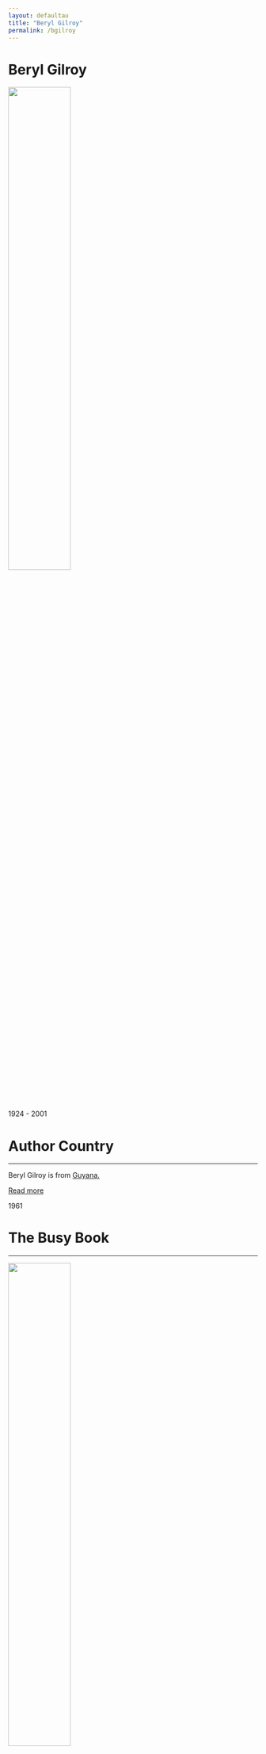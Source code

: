 ```yaml
---
layout: defaultau
title: "Beryl Gilroy"
permalink: /bgilroy
---
```

<!-- partial:index.partial.html -->
<div class="content">
     <h1>Beryl Gilroy</h1>
    <div class="quote">
        <div><img src="https://www.peepaltreepress.com/sites/default/files/styles/author_large/public/Beryl%20Gilroy.jpg?itok=e87cOulk" height="50%" width = "50%" class="logo"></div>
    </div>
    <div class="timeline">
        <div style="padding-bottom:100px;"></div>
        <div class="block">
             <div class="date right"><p class="right">1924 - 2001</p></div>
            <div class="dot"></div>
            <div class="left first">
            <div class="author_country">
                <h1>Author Country</h1><hr>
          <div class="aclocation">  <p>Beryl Gilroy is from <a href="{{ site.baseurl }}/62">Guyana.</a></p></div>
              <div class="acreadmore">  <a href="https://en.wikipedia.org/wiki/Beryl_Gilroy" target="_blank">Read more</a></div>
            </div>
            </div>
        <div class="block">
            <div class="date left"><p class="left">1961</p></div>
            <div class="dot"></div>
            <div class="right">
                <h1>The Busy Book</h1><hr>
                <p><img src="" height="50%" width = "50%"></p>
                <p>
                Language: English<br/>
                Publisher: Longman Inc.<br/>
                Pub_location: London, England<br/>
                Genre: Fiction (Novel)<br/>
                Length: Unknown<br/>                   </p>
            </div>
        </div>
       <div class="block">
            <div class="date right"><p class="right">1967</p></div>
            <div class="dot"></div>
            <div class="left">
                <h1>The Green And Gold Readers</h1><hr>
                <p><img src="" height="50%" width = "50%"></p>
                <p>
                Language: English<br/>
                Publisher: Longman Inc.<br/>
                Pub_location: London, England<br/>
                Genre: Fiction (Novel)<br/>
                Length: Unknown<br/>                   </p>
            </div>
        </div>
       <div class="block">
            <div class="date left"><p class="left">1971</p></div>
            <div class="dot"></div>
            <div class="right">
                <h1>The Green And Gold Readers. Book 4</h1><hr>
                <p><img src="" height="50%" width = "50%"></p>
                <p>
                Language: English<br/>
                Publisher: Longman Inc.<br/>
                Pub_location: Port of Spain, Trinidad & Tobago<br/>
                Genre: <br/>
                Length: Unknown<br/>                   </p>
            </div>
        </div>
       <div class="block">
            <div class="date right"><p class="right">1973</p></div>
            <div class="dot"></div>
            <div class="left">
                <h1>The Paper Bag<<hr>
                <p><img src="" height="50%" width = "50%"></p>
                <p>
                Language: English<br/>
                Publisher: Macmillan Publishers<br/>
                Pub_location: London, England<br/>
                Genre: Fiction (Novel)<br/>
                Length: Unknown<br/>                   </p>
            </div>
        </div><div class="block">
            <div class="date left"><p class="left">1975</p></div>
            <div class="dot"></div>
            <div class="right">
                <h1>No More Pets</h1><hr>
                <p><img src="https://blogs.bl.uk/.a/6a00d8341c464853ef027880720694200d-500wi" height="50%" width = "50%"></p>
                <p>
                Language: English<br/>
                Publisher: Macmillan Publishers<br/>
                Pub_location: London, England<br/>
                Genre: Fiction (Novel)<br/>
                Length: Unknown<br/>                   </p>
            </div>
        </div>
<div class="block">
            <div class="date right"><p class="right">1976</p></div>
            <div class="dot"></div>
            <div class="left">
                <h1>New Shoes</h1><hr>
                <p><img src="" height="50%" width = "50%"></p>
                <p>
                Language: English<br/>
                Publisher: Macmillan Publishers<br/>
                Pub_location: London, England<br/>
                Genre: Fiction (Novel)<br/>
                Length: Unknown<br/>                   </p>
            </div>
        </div>
<div class="block">
            <div class="date left"><p class="left">1977</p></div>
            <div class="dot"></div>
            <div class="right">
                <h1>Once Upon A Time</h1><hr>
                <p><img src="" height="50%" width = "50%"></p>
                <p>
                Language: English<br/>
                Publisher: Macmillan Publishers<br/>
                Pub_location: London, England<br/>
                Genre: Fiction (Novel)<br/>
                Length: Unknown<br/>                   </p>
            </div>
        </div>
<div class="block">
            <div class="date right"><p class="right">1978</p></div>
            <div class="dot"></div>
            <div class="left">
                <h1>Grandpa's Footsteps ;Auntie Olive's Wedding ;Elvira</h1><hr>
                <p><img src="IMAGE LINK" height="50%" width = "50%"></p>
                <p>
                Language: English<br/>
                Publisher: Macmillan Publishers<br/>
                Pub_location: London, England<br/>
                Genre: Fiction (Short Story Collection)<br/>
                Length: Unknown<br/>                   </p>
            </div>
        </div>       
<div class="block">
            <div class="date left"><p class="left">1979</p></div>
            <div class="dot"></div>
            <div class="right">
                <h1>Arthur Small</h1><hr>
                <p><img src="" height="50%" width = "50%"></p>
                <p>
                Language: English<br/>
                Publisher: Macmillan Publishers<br/>
                Pub_location: London, England<br/>
                Genre: Fiction (Novel)<br/>
                Length: Unknown<br/>                   </p>
            </div>
        </div>
<div class="block">
            <div class="date right"><p class="right">1980</p></div>
            <div class="dot"></div>
            <div class="left">
                <h1>Da Jeg Var Syg</h1><hr>
                <p><img src="" height="50%" width = "50%"></p>
                <p>
                Language: Danish<br/>
	    Translation: Y<br/>
                Publisher: Munksgaard<br/>
                Pub_location: Copenhagen, Denmark<br/>
                Genre: Fiction (Novel)<br/>
                Length: 11<br/>                   </p>
            </div>
        </div>       
<div class="block">
            <div class="date left"><p class="left">1985</p></div>
            <div class="dot"></div>
            <div class="right">
                <h1>Carnival Of Dreams</h1><hr>
                <p><img src="" height="50%" width = "50%"></p>
                <p>
                Language: English<br/>
                Publisher: Modern Curriculum Press<br/>
                Pub_location: Cleveland, OH, United States<br/>
                Genre: Fiction (Novel)<br/>
                Length: 32<br/>                   </p>
            </div>
        </div>
<div class="block">
            <div class="date right"><p class="right">1986</p></div>
            <div class="dot"></div>
            <div class="left">
                <h1>Frangipani House</h1><hr>
                <p><img src="https://m.media-amazon.com/images/I/41vNK0CKJnL._SY291_BO1,204,203,200_QL40_ML2_.jpg" height="50%" width = "50%"></p>
                <p>
                Language: English<br/>
                Publisher: Heinemann<br/>
                Pub_location: London, England<br/>
                Genre: Fiction (Novel)<br/>
                Length: 128<br/>                   </p>
            </div>
        </div>       
<div class="block">
            <div class="date left"><p class="left">1991</p></div>
            <div class="dot"></div>
            <div class="right">
                <h1>Echoes And Voices: Open-Heart Poetry</h1><hr>
                <p><img src="https://m.media-amazon.com/images/I/518rPJL+xeL._SX373_BO1,204,203,200_.jpg" height="50%" width = "50%"></p>
                <p>
                Language: English<br/>
                Publisher:Vantage Press <br/>
                Pub_location: New York, NY, United States<br/>
                Genre: Poetry Collection<br/>
                Length: Unknown<br/>                   </p>
            </div>
        </div>
<div class="block">
            <div class="date right"><p class="right">1992</p></div>
            <div class="dot"></div>
            <div class="left">
                <h1>Boy-Sandwich Ein Roman Zwischen Jamaika Und London</h1><hr>
                <p><img src="https://pictures.abebooks.com/isbn/9783889773180-uk.jpg" height="50%" width = "50%"></p>
                <p>
                Language: German<br/>
	    Translation: Y<br/>
                Publisher: Lamuv-Verlag<br/>
                Pub_location: Göttingen, Germany<br/>
                Genre: Fiction (Novel)<br/>
                Length: 12<br/>                   </p>
            </div>
        </div>      
<div class="block">
            <div class="date left"><p class="left">1994</p></div>
            <div class="dot"></div>
            <div class="right">
                <h1>Black Teacher</h1><hr>
                <p><img src="https://m.media-amazon.com/images/I/51N0z5J2UAL._SX319_BO1,204,203,200_.jpg" height="50%" width = "50%"></p>
                <p>
                Language: English<br/>
                Publisher: Bogle-L'Ouverture Publications<br/>
                Pub_location: London, England<br/>
                Genre: Autobiography/ Memoir<br/>
                Length: 196<br/>                   </p>
            </div>
        </div>
<div class="block">
            <div class="date right"><p class="right">1996</p></div>
            <div class="dot"></div>
            <div class="left">
                <h1>Inkle And Yarico</h1><hr>
                <p><img src="https://m.media-amazon.com/images/I/51Pk6XrC1EL._AC_UF1000,1000_QL80_.jpg" height="50%" width = "50%"></p>
                <p>
                Language: English<br/>
                Publisher: Peepal Tree Press<br/>
                Pub_location: Leeds, England<br/>
                Genre: Fiction (Novel)<br/>
                Length: 160<br/>                   </p>
            </div>
        </div>      
 <div class="block">
            <div class="date left"><p class="left">1998</p></div>
            <div class="dot"></div>
            <div class="right">
                <h1>Leaves In The Wind: Collected Writings</h1><hr>
                <p><img src="https://m.media-amazon.com/images/I/41T8PGP0HPL._AC_SY1000_.jpg" height="50%" width = "50%"></p>
                <p>
                Language: English<br/>
                Publisher: Mango Publishing<br/>
                Pub_location: Miami, FL, United States<br/>
                Genre: Fiction (Novel)<br/>
                Length: 114<br/>                   </p>
            </div>
        </div>
       <div class="block">
            <div class="date right"><p class="right">2000</p></div>
            <div class="dot"></div>
            <div class="left">
                <h1>Black Teacher</h1><hr>
                <p><img src="https://static.faber.co.uk/wp-content/uploads/2022/09/Black-Teacher-1-429x690.jpg" height="50%" width = "50%"></p>
                <p>
                Language: English<br/>
                Publisher: Royal National Institute for the Blind<br/>
                Pub_location: London, England<br/>
                Genre: Autobiography/ Memoir<br/>
                Length: 196<br/>                   </p>
            </div>
        </div>
<div class="block">
            <div class="date left"><p class="left">2001</p></div>
            <div class="dot"></div>
            <div class="right">
                <h1>The Green Grass Tango</h1><hr>
                <p><img src="https://m.media-amazon.com/images/I/51jm0fHht-L._SX302_BO1,204,203,200_.jpg" height="50%" width = "50%"></p>
                <p>
                Language: English<br/>
                Publisher: Peepal Tree Press<br/>
                Pub_location: Leeds, England<br/>
                Genre: Fiction (Novel)<br/>
                Length: 144<br/>                   </p>
            </div>
        </div>
<div class="block">
            <div class="date right"><p class="right">2002</p></div>
            <div class="dot"></div>
            <div class="left">
                <h1>In Praise Of Love And Children</h1><hr>
                <p><img src="https://www.peepaltreepress.com/sites/default/files/styles/book_cover_large/public/9780948833892.jpg?itok=F78KCd-L" height="50%" width = "50%"></p>
                <p>
                Language: English<br/>
                Publisher: Peepal Tree Press<br/>
                Pub_location: Leeds, England<br/>
                Genre: Fiction (Novel)<br/>
                Length: 153<br/>                   </p>
            </div>
        </div>       
<div class="block">
            <div class="date left"><p class="left">2007</p></div>
            <div class="dot"></div>
            <div class="right">
                <h1>Sunlight On Sweet Water</h1><hr>
                <p><img src="https://m.media-amazon.com/images/I/71jcIVdJ8cL._AC_UF700,800_QL80_.jpg" height="50%" width = "50%"></p>
                <p>
                Language: English<br/>
                Publisher: English<br/>
                Pub_location: Peepal Tree Press<br/>
                Genre: Leeds, England<br/>
                Length: 139<br/>                   </p>
            </div>
        </div>
<div class="block">
            <div class="date right"><p class="right">2011</p></div>
            <div class="dot"></div>
            <div class="left">
                <h1>Frangipani House</h1><hr>
                <p><img src="https://charranschaguanas.com/wp-content/uploads/2020/09/Prod-IMG-fragipani-house.png" height="50%" width = "50%"></p>
                <p>
                Language: English<br/>
                Publisher: Pearson<br/>
                Pub_location: New York, NY, United States<br/>
                Genre: Fiction (Novel)<br/>
                Length: 111<br/>                   </p>
            </div>
        </div>